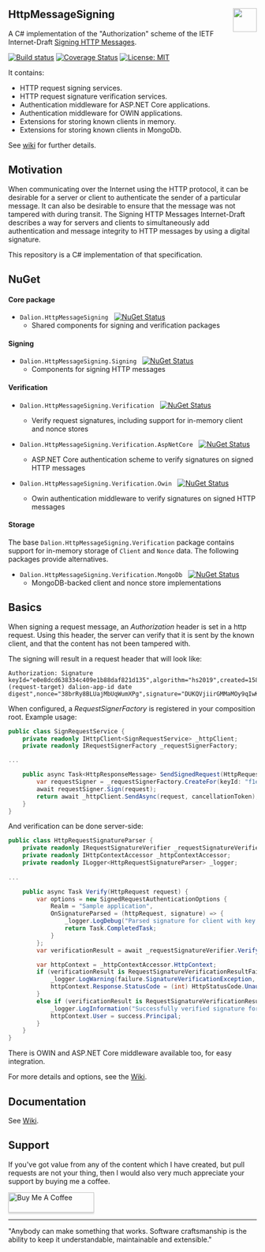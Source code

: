 ## HttpMessageSigning [<img src="https://dalion.eu/dalion128.png" align="right" width="48">](https://www.dalion.eu)

A C# implementation of the "Authorization" scheme of the IETF Internet-Draft [Signing HTTP Messages](https://tools.ietf.org/html/draft-ietf-httpbis-message-signatures-00).

[![Build status](https://ci.appveyor.com/api/projects/status/d8fdl40nfj62ed1v?svg=true)](https://ci.appveyor.com/project/DavidLievrouw/httpmessagesigning) [![Coverage Status](https://coveralls.io/repos/github/DavidLievrouw/HttpMessageSigning/badge.svg?branch=master)](https://coveralls.io/github/DavidLievrouw/HttpMessageSigning?branch=master) [![License: MIT](https://img.shields.io/badge/License-MIT-yellow.svg)](https://opensource.org/licenses/MIT)

It contains:
  - HTTP request signing services.
  - HTTP request signature verification services.
  - Authentication middleware for ASP.NET Core applications.
  - Authentication middleware for OWIN applications.
  - Extensions for storing known clients in memory.
  - Extensions for storing known clients in MongoDb.

See [wiki](https://github.com/DavidLievrouw/HttpMessageSigning/wiki) for further details.

## Motivation
When communicating over the Internet using the HTTP protocol, it can be desirable for a server or client to authenticate the sender of a particular message.  It can also be desirable to ensure that the message was not tampered with during transit. The Signing HTTP Messages Internet-Draft describes a way for servers and clients to simultaneously add authentication and message integrity to HTTP messages by using a digital signature.

This repository is a C# implementation of that specification.

## NuGet

#### Core package

- `Dalion.HttpMessageSigning` &nbsp; [![NuGet Status](https://buildstats.info/nuget/Dalion.HttpMessageSigning)](https://www.nuget.org/packages/Dalion.HttpMessageSigning/)
  - Shared components for signing and verification packages

#### Signing

- `Dalion.HttpMessageSigning.Signing` &nbsp; [![NuGet Status](https://buildstats.info/nuget/Dalion.HttpMessageSigning.Signing)](https://www.nuget.org/packages/Dalion.HttpMessageSigning.Signing/)
  - Components for signing HTTP messages

#### Verification

- `Dalion.HttpMessageSigning.Verification` &nbsp; [![NuGet Status](https://buildstats.info/nuget/Dalion.HttpMessageSigning.Verification)](https://www.nuget.org/packages/Dalion.HttpMessageSigning.Verification/)
  - Verify request signatures, including support for in-memory client and nonce stores

- `Dalion.HttpMessageSigning.Verification.AspNetCore` &nbsp; [![NuGet Status](https://buildstats.info/nuget/Dalion.HttpMessageSigning.Verification.AspNetCore)](https://www.nuget.org/packages/Dalion.HttpMessageSigning.Verification.AspNetCore/)
  - ASP.NET Core authentication scheme to verify signatures on signed HTTP messages
  
- `Dalion.HttpMessageSigning.Verification.Owin` &nbsp; [![NuGet Status](https://buildstats.info/nuget/Dalion.HttpMessageSigning.Verification.Owin)](https://www.nuget.org/packages/Dalion.HttpMessageSigning.Verification.Owin/)
  - Owin authentication middleware to verify signatures on signed HTTP messages

#### Storage

The base `Dalion.HttpMessageSigning.Verification` package contains support for in-memory storage of `Client` and `Nonce` data. The following packages provide alternatives.

- `Dalion.HttpMessageSigning.Verification.MongoDb` &nbsp; [![NuGet Status](https://buildstats.info/nuget/Dalion.HttpMessageSigning.Verification.MongoDb)](https://www.nuget.org/packages/Dalion.HttpMessageSigning.Verification.MongoDb/)
  - MongoDB-backed client and nonce store implementations

## Basics
When signing a request message, an _Authorization_ header is set in a http request. Using this header, the server can verify that it is sent by the known client, and that the content has not been tampered with.

The signing will result in a request header that will look like:

```
Authorization: Signature keyId="e0e8dcd638334c409e1b88daf821d135",algorithm="hs2019",created=1584806516,expires=1584806576,headers="(request-target) dalion-app-id date digest",nonce="38brRy8BLUajMbUqWumXPg",signature="DUKQVjiirGMMaMOy9qIwKMro46R3BlLsvUQkw1/8sKQ="
```

When configured, a _RequestSignerFactory_ is registered in your composition root. Example usage:

```cs
public class SignRequestService {
    private readonly IHttpClient<SignRequestService> _httpClient;
    private readonly IRequestSignerFactory _requestSignerFactory;

...

    public async Task<HttpResponseMessage> SendSignedRequest(HttpRequestMessage request, CancellationToken cancellationToken) {
        var requestSigner = _requestSignerFactory.CreateFor(keyId: "f1ed1eff7ca4429abe1abbbe9ae6419a");
        await requestSigner.Sign(request);
        return await _httpClient.SendAsync(request, cancellationToken);
    }
}
```

And verification can be done server-side:

```cs
public class HttpRequestSignatureParser {
    private readonly IRequestSignatureVerifier _requestSignatureVerifier;
    private readonly IHttpContextAccessor _httpContextAccessor;
    private readonly ILogger<HttpRequestSignatureParser> _logger;
    
...

    public async Task Verify(HttpRequest request) {
        var options = new SignedRequestAuthenticationOptions {
            Realm = "Sample application",
            OnSignatureParsed = (httpRequest, signature) => {
                _logger.LogDebug("Parsed signature for client with key '{0}'.", signature.KeyId);
                return Task.CompletedTask;
            }
        };
        var verificationResult = await _requestSignatureVerifier.VerifySignature(request, options);

        var httpContext = _httpContextAccessor.HttpContext;
        if (verificationResult is RequestSignatureVerificationResultFailure failure) {
            _logger.LogWarning(failure.SignatureVerificationException, "Request signature verification failed. See exception for details.");
            httpContext.Response.StatusCode = (int) HttpStatusCode.Unauthorized;
        }
        else if (verificationResult is RequestSignatureVerificationResultSuccess success) {
            _logger.LogInformation("Successfully verified signature for identity {0}.", success.Principal.Identity.Name);
            httpContext.User = success.Principal;
        }
    }
}
```

There is OWIN and ASP.NET Core middleware available too, for easy integration.

For more details and options, see the [Wiki](https://github.com/DavidLievrouw/HttpMessageSigning/wiki).

## Documentation

See [Wiki](https://github.com/DavidLievrouw/HttpMessageSigning/wiki).

## Support

If you've got value from any of the content which I have created, but pull requests are not your thing, then I would also very much appreciate your support by buying me a coffee.

<a href="https://www.buymeacoffee.com/DavidLievrouw" target="_blank"><img src="https://www.buymeacoffee.com/assets/img/custom_images/orange_img.png" alt="Buy Me A Coffee" style="height: 41px !important;width: 174px !important;box-shadow: 0px 3px 2px 0px rgba(190, 190, 190, 0.5) !important;-webkit-box-shadow: 0px 3px 2px 0px rgba(190, 190, 190, 0.5) !important;" ></a>

---
"Anybody can make something that works. Software craftsmanship is the ability to keep it understandable, maintainable and extensible."
